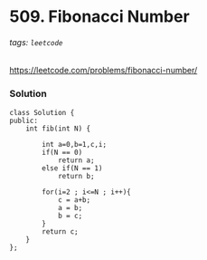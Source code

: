 # 509. Fibonacci Number
###### tags: `leetcode`
https://leetcode.com/problems/fibonacci-number/
### Solution
```cpp=
class Solution {
public:
    int fib(int N) {
        
        int a=0,b=1,c,i;
        if(N == 0)
            return a;
        else if(N == 1)
            return b;
        
        for(i=2 ; i<=N ; i++){
            c = a+b;
            a = b;
            b = c;
        }
        return c;
    }
};
```